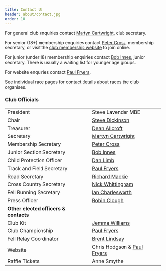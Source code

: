 ```yaml
---
title: Contact Us
header: about/contact.jpg
order: 10
---
```


For general club enquiries contact [Martyn Cartwright](mailto:martynandpauline@gmail.com), club secretary.

For senior (18+) membership enquiries contact [Peter Cross](mailto:peter.cross@bhp.co.uk), membership secretary, or visit the [club membership website](https://membermojo.co.uk/pfrac) to join online.

For junior (under 18) membership enquiries contact [Bob Innes](mailto:janeandbob239@btinternet.com), junior secretary. There is usually a waiting list for younger age groups.

For website enquiries contact [Paul Fryers](mailto:paul.fryers@gmail.com).

See individual race pages for contact details about races the club organises.

### Club Officials
|                                 |                                                                                                      |
| ------------------------------- | ---------------------------------------------------------------------------------------------------- |
| President                       | Steve Lavender MBE                                                                                   |
| Chair                           | [Steve Dickinson](mailto:steve@osi.uk.com)                                                           | 
| Treasurer                       | [Dean Allcroft](deanallcroft@googlemail.com)                                                         |
| Secretary                       | [Martyn Cartwright](mailto:martynandpauline@gmail.com)                                               |
| Membership Secretary            | [Peter Cross](mailto:peter.cross@bhp.co.uk)                                                          |
| Junior Section Secretary        | [Bob Innes](mailto:janeandbob239@btinternet.com)                                                     |
| Child Protection Officer        | [Dan Limb](mailto:udan2k@hotmail.com)                                                                |
| Track and Field Secretary       | [Paul Fryers](mailto:paul.fryers@gmail.com) |
| Road Secretary   | [Richard Mackie](mailto:macklandr@aol.com)                                                     |
| Cross Country Secretary | [Nick Whittingham](mailto:nick.whittingham@btinternet.com)                                           |
| Fell Running Secretary         | [Ian Charlesworth](mailto:ircy63@gmail.com)                                                          |
| Press Officer           | [Robin Clough](mailto:robin.clough@dataconsulting.co.uk) |
| **Other elected officers & contacts** |  |
| Club Kit                        | [Jemma Williams](mailto:jemstone1981@hotmail.com)                                                    |
| Club Championship               | [Paul Fryers](mailto:paul.fryers@gmail.com)                                                          |
| Fell Relay Coordinator | [Brent Lindsay](brent.lindsay@btinternet.com) |
| Website | Chris Hodgson & [Paul Fryers](mailto:paul.fryers@gmail.com)                                                          |
| Raffle Tickets                  | Anne Smythe                                                                                          |

